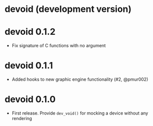 # devoid (development version)

# devoid 0.1.2

* Fix signature of C functions with no argument

# devoid 0.1.1

* Added hooks to new graphic engine functionality (#2, @pmur002)

# devoid 0.1.0

* First release. Provide `dev_void()` for mocking a device without any rendering
